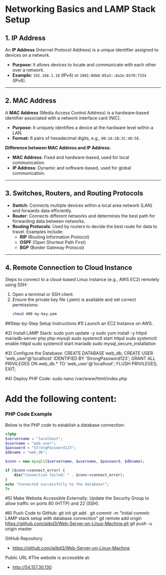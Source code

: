 # Networking Basics and LAMP Stack Setup

## 1. IP Address
An **IP Address** (Internet Protocol Address) is a unique identifier assigned to devices on a network.  
- **Purpose:** It allows devices to locate and communicate with each other over a network.  
- **Example:** `192.168.1.10` (IPv4) or `2001:0db8:85a3::8a2e:0370:7334` (IPv6).

---

## 2. MAC Address
A **MAC Address** (Media Access Control Address) is a hardware-based identifier associated with a network interface card (NIC).  
- **Purpose:** It uniquely identifies a device at the hardware level within a LAN.  
- **Format:** 6 pairs of hexadecimal digits, e.g., `00:1A:2B:3C:4D:5E`.

**Difference between MAC Address and IP Address:**
- **MAC Address**: Fixed and hardware-based, used for local communication.  
- **IP Address**: Dynamic and software-based, used for global communication.

---

## 3. Switches, Routers, and Routing Protocols
- **Switch**: Connects multiple devices within a local area network (LAN) and forwards data efficiently.  
- **Router**: Connects different networks and determines the best path for forwarding data between networks.  
- **Routing Protocols**: Used by routers to decide the best route for data to travel. Examples include:
  - **RIP** (Routing Information Protocol)
  - **OSPF** (Open Shortest Path First)
  - **BGP** (Border Gateway Protocol)

---

## 4. Remote Connection to Cloud Instance
Steps to connect to a cloud-based Linux instance (e.g., AWS EC2) remotely using SSH:

1. Open a terminal or SSH client.
2. Ensure the private key file (.pem) is available and set correct permissions:
   ```bash
   chmod 400 my-key.pem


##Step-by-Step Setup Instructions
#1) Launch an EC2 Instance on AWS.

#2) Install LAMP Stack:
sudo yum update -y
sudo yum install -y httpd mariadb-server php php-mysqli
sudo systemctl start httpd
sudo systemctl enable httpd
sudo systemctl start mariadb
sudo mysql_secure_installation


#3) Configure the Database:
CREATE DATABASE web_db;
CREATE USER 'web_user'@'localhost' IDENTIFIED BY 'StrongPassword123';
GRANT ALL PRIVILEGES ON web_db.* TO 'web_user'@'localhost';
FLUSH PRIVILEGES;
EXIT;


#4) Deploy PHP Code:
sudo nano /var/www/html/index.php

# Add the following content:
### PHP Code Example
Below is the PHP code to establish a database connection:

```php
<?php
$servername = "localhost";
$username = "web_user";
$password = "StrongPassword123";
$dbname = "web_db";

$conn = new mysqli($servername, $username, $password, $dbname);

if ($conn->connect_error) {
    die("Connection failed: " . $conn->connect_error);
}
echo "Connected successfully to the database!";
?>
```

#5) Make Website Accessible Externally:
Update the Security Group to allow traffic on ports 80 (HTTP) and 22 (SSH).

#6) Push Code to GitHub:
git init
git add .
git commit -m "Initial commit: LAMP stack setup with database connection"
git remote add origin https://github.com/aiibd3/Web-Server-on-Linux-Machine.git
git push -u origin master

GitHub Repository
- https://github.com/aiibd3/Web-Server-on-Linux-Machine

Public URL
#The website is accessible at:
- http://54.157.30.130


